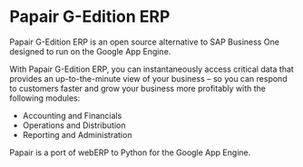 # Papair G-Edition ERP #

Papair G-Edition ERP is an open source alternative to SAP Business One designed to run on the Google App Engine.

With Papair G-Edition ERP, you can instantaneously access critical data that provides an up-to-the-minute view of your business – so you can respond to customers faster and grow your business more profitably with the following modules:

  * Accounting and Financials
  * Operations and Distribution
  * Reporting and Administration

Papair is a port of webERP to Python for the Google App Engine.
